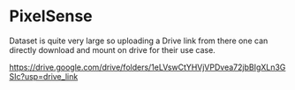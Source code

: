 # PixelSense

Dataset is quite very large so uploading a Drive link from there one can directly download and mount on drive for their use case.

https://drive.google.com/drive/folders/1eLVswCtYHVjVPDvea72jbBIgXLn3GSIc?usp=drive_link
